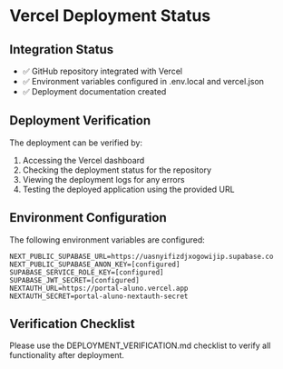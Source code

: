 # Vercel Deployment Status

## Integration Status
- ✅ GitHub repository integrated with Vercel
- ✅ Environment variables configured in .env.local and vercel.json
- ✅ Deployment documentation created

## Deployment Verification
The deployment can be verified by:
1. Accessing the Vercel dashboard
2. Checking the deployment status for the repository
3. Viewing the deployment logs for any errors
4. Testing the deployed application using the provided URL

## Environment Configuration
The following environment variables are configured:
```
NEXT_PUBLIC_SUPABASE_URL=https://uasnyifizdjxogowijip.supabase.co
NEXT_PUBLIC_SUPABASE_ANON_KEY=[configured]
SUPABASE_SERVICE_ROLE_KEY=[configured]
SUPABASE_JWT_SECRET=[configured]
NEXTAUTH_URL=https://portal-aluno.vercel.app
NEXTAUTH_SECRET=portal-aluno-nextauth-secret
```

## Verification Checklist
Please use the DEPLOYMENT_VERIFICATION.md checklist to verify all functionality after deployment.
